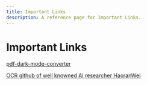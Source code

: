```yaml
---
title: Important Links
description: A reference page for Important Links.
---
```


# Important Links

[pdf-dark-mode-converter](https://chizkiyahu.github.io/pdf-dark-mode-converter/)

[OCR github of well knowned AI researcher HaoranWei](https://github.com/Ucas-HaoranWei)


